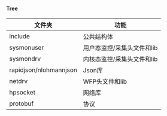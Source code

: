 #### Tree

| 文件夹      | 功能                                                         |
| ----------- | ------------------------------------------------------------ |
| include| 公共结构体 |
| sysmonuser| 用户态监控/采集头文件和lib|
| sysmondrv| 内核态监控/采集头文件和lib|
| rapidjson/nlohmannjson| Json库|
| netdrv | WFP头文件和lib|
| hpsocket | 网络库 |
| protobuf | 协议 |

